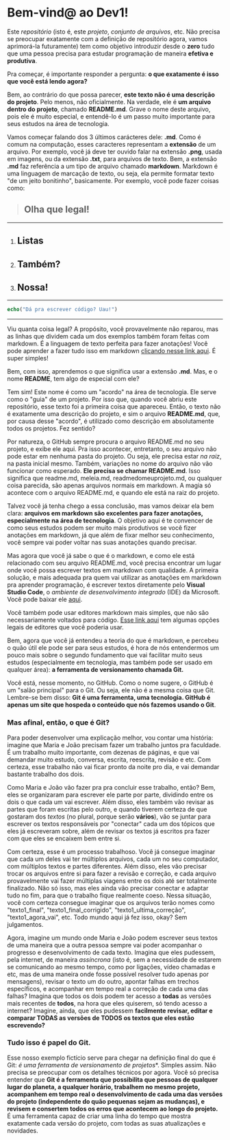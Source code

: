 # Bem-vind@ ao Dev1!

Este *repositório* (isto é, este *projeto*, *conjunto de arquivos*, etc. Não precisa se preocupar exatamente com a definição de repositório agora, vamos aprimorá-la futuramente) tem como objetivo introduzir desde o **zero** tudo que uma pessoa precisa para estudar programação de maneira **efetiva e produtiva**.

Pra começar, é importante responder a pergunta: **o que exatamente é isso que você está lendo agora?**

Bem, ao contrário do que possa parecer, **este texto não é uma descrição do projeto**. Pelo menos, não oficialmente. Na verdade, ele é **um arquivo dentro do projeto**, chamado **README.md**. Grave o nome deste arquivo, pois ele é muito especial, e entendê-lo é um passo muito importante para seus estudos na área de tecnologia.

Vamos começar falando dos 3 últimos carácteres dele: **.md**. Como é comum na computação, esses caracteres representam a **extensão** de um arquivo. Por exemplo, você já deve ter ouvido falar na extensão **.png**, usada em imagens, ou da extensão **.txt**, para arquivos de texto. Bem, a extensão **.md** faz referência a um tipo de arquivo chamado **markdown**. Markdown é uma linguagem de marcação de texto, ou seja, ela permite formatar texto "de um jeito bonitinho", basicamente. Por exemplo, você pode fazer coisas como:


> ## Olha que legal!
---

1. ## Listas
2. ## Também?
3. ## Nossa!
---

```php
echo("Dá pra escrever código? Uau!")
```
---

Viu quanta coisa legal? A propósito, você provavelmente não reparou, mas as linhas que dividem cada um dos exemplos também foram feitas com markdown. É a linguagem de texto perfeita para fazer anotações! Você pode aprender a fazer tudo isso em markdown [clicando nesse link aqui](https://support.zendesk.com/hc/pt-br/articles/4408846544922-Formata%C3%A7%C3%A3o-de-texto-com-Markdown). É super simples!

Bem, com isso, aprendemos o que significa usar a extensão **.md**. Mas, e o nome **README**, tem algo de especial com ele?

Tem sim! Este nome é como um "acordo" na área de tecnologia. Ele serve como o "guia" de um projeto. Por isso que, quando você abriu este repositório, esse texto foi a primeira coisa que apareceu. Então, o texto não é exatamente uma descrição do projeto, e sim o arquivo **README.md**, que, por causa desse "acordo", é utilizado como descrição em absolutamente todos os projetos. Fez sentido?

Por natureza, o GitHub sempre procura o arquivo README.md no seu projeto, e exibe ele aqui. Pra isso acontecer, entretanto, o seu arquivo não pode estar em nenhuma pasta do projeto. Ou seja, ele precisa estar *na raiz*, na pasta inicial mesmo. Também, variações no nome do arquivo não vão funcionar como esperado. **Ele precisa se chamar README.md**. Isso significa que readme.md, meleia.md, readmedomeuprojeto.md, ou qualquer coisa parecida, são apenas arquivos normais em markdown. A magia só acontece com o arquivo README.md, e quando ele está na raiz do projeto.

Talvez você já tenha chego a essa conclusão, mas vamos deixar ela bem clara: **arquivos em markdown são excelentes para fazer anotações, especialmente na área de tecnologia**. O objetivo aqui é te convencer de como seus estudos podem ser muito mais produtivos se você fizer anotações em markdown, já que além de fixar melhor seu conhecimento, você sempre vai poder voltar nas suas anotações quando precisar.

Mas agora que você já sabe o que é o markdown, e como ele está relacionado com seu arquivo README.md, você precisa encontrar um lugar onde você possa escrever textos em markdown com qualidade. A primeira solução, e mais adequada pra quem vai utilizar as anotações em markdown pra aprender programação, é escrever textos diretamente pelo **Visual Studio Code**, o *ambiente de desenvolvimento integrado* (IDE) da Microsoft. Você pode baixar ele [aqui](https://code.visualstudio.com/download).

Você também pode usar editores markdown mais simples, que não são necessariamente voltados para código. [Esse link aqui](https://kinsta.com/pt/blog/editores-markdown/) tem algumas opções legais de editores que você poderia usar.

Bem, agora que você já entendeu a teoria do que é markdown, e percebeu o quão útil ele pode ser para seus estudos, é hora de nós entendermos um pouco mais sobre o segundo fundamento que vai facilitar muito seus estudos (especialmente em tecnologia, mas também pode ser usado em qualquer área): **a ferramenta de versionamento chamada Git.**

Você está, nesse momento, no GitHub. Como o nome sugere, o GitHub é um "salão principal" para o Git. Ou seja, ele não é a mesma coisa que Git. Lembre-se bem disso: **Git é uma ferramenta, uma tecnologia. GitHub é apenas um site que hospeda o conteúdo que nós fazemos usando o Git**.

### Mas afinal, então, o que é Git?

Para poder desenvolver uma explicação melhor, vou contar uma história: imagine que Maria e João precisam fazer um trabalho juntos pra faculdade. É um trabalho muito importante, com dezenas de páginas, e que vai demandar muito estudo, conversa, escrita, reescrita, revisão e etc. Com certeza, esse trabalho não vai ficar pronto da noite pro dia, e vai demandar bastante trabalho dos dois.

Como Maria e João vão fazer pra pra concluir esse trabalho, então? Bem, eles se organizaram para escrever ele parte por parte, dividindo entre os dois o que cada um vai escrever. Além disso, eles também vão revisar as partes que foram escritas pelo outro, e quando tiverem certeza de que gostaram dos *textos* (no plural, porque serão **vários**), vão se juntar para escrever os textos responsáveis por "conectar" cada um dos tópicos que eles já escreveram sobre, além de revisar os textos já escritos pra fazer com que eles se encaixem bem entre si.

Com certeza, esse é um processo trabalhoso. Você já consegue imaginar que cada um deles vai ter múltiplos arquivos, cada um no seu computador, com múltiplos textos e partes diferentes. Além disso, eles vão precisar trocar os arquivos entre si para fazer a revisão e correção, e cada arquivo provavelmente vai fazer múltiplas viagens entre os dois até ser totalmente finalizado. Não só isso, mas eles ainda vão precisar conectar e adaptar tudo no fim, para que o trabalho fique realmente coeso. Nessa situação, você com certeza consegue imaginar que os arquivos terão nomes como "texto1_final", "texto1_final_corrigido", "texto1_ultima_correção", "texto1_agora_vai", etc. Todo mundo aqui já fez isso, okay? Sem julgamentos.

Agora, imagine um mundo onde Maria e João podem escrever seus textos de uma maneira que a outra pessoa sempre vai poder acompanhar o progresso e desenvolvimento de cada texto. Imagina que eles pudessem, pela internet, de maneira *assíncrona* (isto é, sem a necessidade de estarem se comunicando ao mesmo tempo, como por ligações, vídeo chamadas e etc, mas de uma maneira onde fosse possível resolver tudo apenas por mensagens), revisar o texto um do outro, apontar falhas em trechos específicos, e acompanhar em tempo real a correção de cada uma das falhas? Imagina que todos os dois podem ter acesso a **todas** as versões mais recentes de **todos**, na hora que eles quiserem, só tendo acesso a internet? Imagine, ainda, que eles pudessem **facilmente revisar, editar e comparar TODAS as versões de TODOS os textos que eles estão escrevendo?**

### Tudo isso é papel do Git.

Esse nosso exemplo fictício serve para chegar na definição final do que é Git: *é uma ferramenta de versionamento de projetos**. Simples assim. Não precisa se preocupar com os detalhes técnicos por agora. Você só precisa entender que **Git é a ferramenta que possibilita que pessoas de qualquer lugar do planeta, a qualquer horário, trabalhem no mesmo projeto, acompanhem em tempo real o desenvolvimento de cada uma das versões do projeto (independente do quão pequenas sejam as mudanças), e revisem e consertem todos os erros que acontecem ao longo do projeto.** É uma ferramenta capaz de criar uma linha do tempo que mostra exatamente cada versão do projeto, com todas as suas atualizações e novidades.
